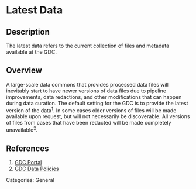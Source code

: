 # Latest Data #

## Description ##

The latest data refers to the current collection of files and metadata available at the GDC.       

## Overview ##

A large-scale data commons that provides processed data files will inevitably start to have newer versions of data files due to pipeline improvements, data redactions, and other modifications that can happen during data curation. The default setting for the GDC is to provide the latest version of the data<sup>1</sup>. In some cases older versions of files will be made available upon request, but will not necessarily be discoverable. All versions of files from cases that have been redacted will be made completely unavailable<sup>2</sup>.   

## References ##
1. [GDC Portal](https://portal.gdc.cancer.gov/)
2. [GDC Data Policies](https://gdc.cancer.gov/about-gdc/gdc-policies)


Categories: General
